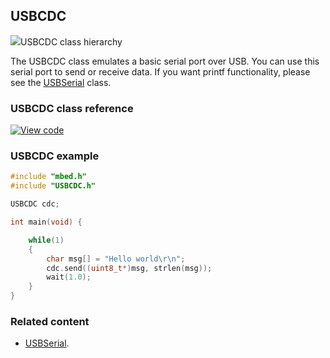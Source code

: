 ## USBCDC

<span class="images">![](https://os.mbed.com/docs/mbed-os/v5.12/mbed-os-api-doxy/class_u_s_b_c_d_c.png)<span>USBCDC class hierarchy</span></span>

The USBCDC class emulates a basic serial port over USB. You can use this serial port to send or receive data. If you want printf functionality, please see the [USBSerial](../apis/usbserial.html) class.

### USBCDC class reference

[![View code](https://www.mbed.com/embed/?type=library)](https://os.mbed.com/docs/mbed-os/v5.12/mbed-os-api-doxy/class_u_s_b_c_d_c.html)

### USBCDC example

```C++ TODO
#include "mbed.h"
#include "USBCDC.h"

USBCDC cdc;

int main(void) {

    while(1)
    {
        char msg[] = "Hello world\r\n";
        cdc.send((uint8_t*)msg, strlen(msg));
        wait(1.0);
    }
}
```

### Related content

- [USBSerial](../apis/usbserial.html).
